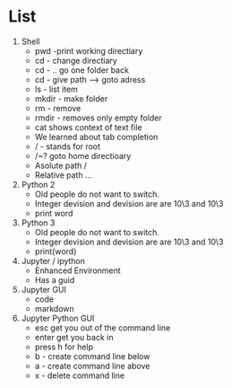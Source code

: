 # List
1. Shell
    + pwd -print working directiary
    + cd - change directiary
    + cd - .. go one folder back
    + cd - give path --> goto adress
    + ls - list item
    + mkdir - make folder
    + rm - remove
    + rmdir - removes only empty folder
    + cat shows context of text file
    + We learned about tab completion
    + / - stands for root
    + /~? goto home directioary
    + Asolute path /
    + Relative path ...
2. Python 2
    + Old people do not want to switch.
    + Integer devision and devision are are 10\3 and 10\\3
    + print word
3. Python 3
    + Old people do not want to switch.
    + Integer devision and devision are are 10\\3 and 10\3
    + print(word)
4. Jupyter / ipython
    + Enhanced Environment
    + Has a guid
5. Jupyter GUI
    + code
    + markdown
6. Jupyter Python GUI
    + esc get you out of the command line 
    + enter get you back in
    + press h for help
    + b - create command line below
    + a - create command line above
    + x - delete command line

